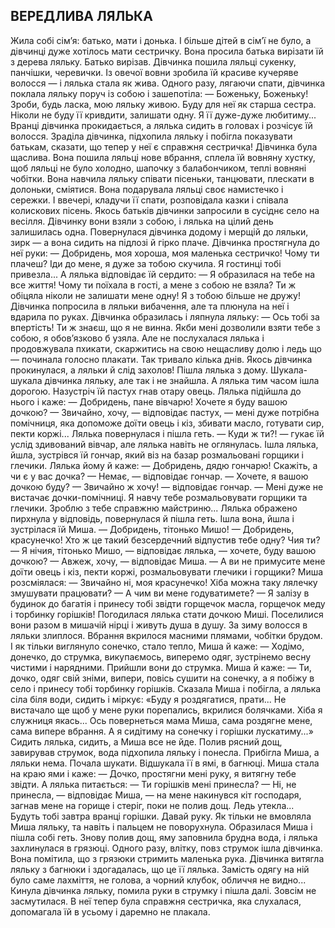 ## ВЕРЕДЛИВА ЛЯЛЬКА

Жила собі сім’я: батько, мати і донька. І більше дітей в сім’ї не було, а дівчинці дуже хотілось мати сестричку. Вона просила батька вирізати їй з дерева ляльку. Батько вирізав. Дівчинка пошила ляльці сукенку, панчішки, черевички. Із овечої вовни зробила їй красиве кучеряве волосся — і лялька стала як жива.
Одного разу, лягаючи спати, дівчинка поклала ляльку поруч із собою і зашепотіла:
— Боженьку, Боженьку! Зроби, будь ласка, мою ляльку живою. Буду для неї як старша сестра. Ніколи не буду її кривдити, залишати одну. Я її дуже-дуже любитиму...
Вранці дівчинка прокидається, а лялька сидить в головах і розчісує їй волосся. Зраділа дівчинка, підхопила ляльку і побігла показувати батькам, сказати, що тепер у неї є справжня сестричка!
Дівчинка була щаслива. Вона пошила ляльці нове вбрання, сплела їй вовняну хустку, щоб ляльці не було холодно, шапочку з балабончиком, теплі вовняні чобітки. Вона навчила ляльку співати пісеньки, танцювати, плескати в долоньки, сміятися. Вона подарувала ляльці своє намистечко і сережки. І ввечері, кладучи її спати, розповідала казки і співала колискових пісень.
Якось батьків дівчинки запросили в сусіднє село на весілля. Дівчинку вони взяли з собою, і лялька на цілий день залишилась одна. Повернулася дівчинка додому і мерщій до ляльки, зирк — а вона сидить на підлозі й гірко плаче. Дівчинка простягнула до неї руки:
— Добридень, моя хороша, моя маленька сестричко! Чому ти плачеш? Іди до мене, я дуже за тобою скучила. Я гостинці тобі привезла...
А лялька відповідає їй сердито:
— Я образилася на тебе на все життя! Чому ти поїхала в гості, а мене з собою не взяла? Ти ж обіцяла ніколи не залишати мене одну! Я з тобою більше не дружу!
Дівчинка попросила в ляльки вибачення, але та плюнула на неї і вдарила по руках. Дівчинка образилась і ляпнула ляльку:
— Ось тобі за впертість! Ти ж знаєш, що я не винна. Якби мені дозволили взяти тебе з собою, я обов’язково б узяла. Але не послухалася лялька і продовжувала пхикати, скаржитись на свою нещасливу долю і ледь що — починала голосно плакати. Так тривало кілька днів.
Якось дівчинка прокинулася, а ляльки й слід захолов! Пішла лялька з дому. Шукала-шукала дівчинка ляльку, але так і не знайшла.
А лялька тим часом ішла дорогою. Назустріч їй пастух гнав отару овець. Лялька підійшла до нього і каже:
— Добридень, пане вівчарю! Хочете я буду вашою дочкою?
— Звичайно, хочу, — відповідає пастух, — мені дуже потрібна помічниця, яка допоможе доїти овець і кіз, збивати масло, готувати сир, пекти коржі...
Лялька повернулася і пішла геть.
— Куди ж ти?! — гукає їй услід здивований вівчар, але лялька навіть не оглянулась.
Ішла лялька, йшла, зустрівся їй гончар, який віз на базар розмальовані горщики і глечики. Лялька йому й каже:
— Добридень, дядю гончарю! Скажіть, а чи є у вас дочка?
— Немає, — відповідає гончар.
— Хочете, я вашою дочкою буду?
— Звичайно ж хочу! — відповідає гончар. — Мені дуже не вистачає дочки-помічниці. Я навчу тебе розмальовувати горщики та глечики. Зроблю з тебе справжню майстриню...
Лялька ображено пирхнула у відповідь, повернулася й пішла геть. Ішла вона, йшла і зустрілася їй Миша.
— Добридень, тітонько Мишо!
— Добридень, красунечко! Хто ж це такий безсердечний відпустив тебе одну? Чия ти?
— Я нічия, тітонько Мишо, — відповідає лялька, — хочете, буду вашою дочкою?
— Авжеж, хочу, — відповідає Миша.
— А ви не примусите мене доїти овець і кіз, пекти коржі, розмальовувати глечики і горщики?
Миша розсміялася:
— Звичайно ні, моя красунечко! Хіба можна таку лялечку змушувати працювати?
— А чим ви мене годуватимете?
— Я залізу в будинок до багатія і принесу тобі звідти горщечок масла, горщечок меду і торбинку горішків! Погодилася лялька стати дочкою Миші. Поселилися вони разом в мишачій нірці і живуть душа в душу. За зиму волосся в ляльки злиплося. Вбрання вкрилося масними плямами, чобітки брудом. І як тільки виглянуло сонечко, стало тепло, Миша й каже:
— Ходімо, донечко, до струмка, викупаємось, виперемо одяг, зустрінемо весну чистими і нарядними.
Прийшли вони до струмка. Миша й каже:
— Ти, дочко, одяг свій зніми, випери, повісь сушити на сонечку, а я побіжу в село і принесу тобі торбинку горішків.
Сказала Миша і побігла, а лялька сіла біля води, сидить і міркує: «Буду я роздягатися, прати... Не вистачало ще щоб у мене руки порепались, вкрилися болячками. Хіба я служниця якась... Ось повернеться мама Миша, сама роздягне мене, сама випере вбрання. А я сидітиму на сонечку і горішки лускатиму...»
Сидить лялька, сидить, а Миша все не йде. Полив рясний дощ, завирував струмок, вода підхопила ляльку і понесла. Прибігла Миша, а ляльки нема. Почала шукати. Відшукала її в ямі, в багнюці. Миша стала на краю ями і каже:
— Дочко, простягни мені руку, я витягну тебе звідти.
А лялька питається:
— Ти горішків мені принесла?
— Ні, не принесла, — відповідає Миша, — на мене накинувся кіт господаря, загнав мене на горище і стеріг, поки не полив дощ. Ледь утекла... Будуть тобі завтра вранці горішки. Давай руку.
Як тільки не вмовляла Миша ляльку, та навіть і пальцем не поворухнула. Образилася Миша і пішла собі геть. Знову полив дощ, яму заповнила брудна вода, і лялька захлинулася в грязюці.
Одного разу, влітку, повз струмок ішла дівчинка. Вона помітила, що з грязюки стримить маленька рука. Дівчинка витягла ляльку з багнюки і здогадалась, що це її лялька. Замість одягу на ній було саме лахміття, не голова, а чорний клубок, обличчя не видно... Кинула дівчинка ляльку, помила руки в струмку і пішла далі. Зовсім не засмутилася. В неї тепер була справжня сестричка, яка слухалася, допомагала їй в усьому і даремно не плакала.
